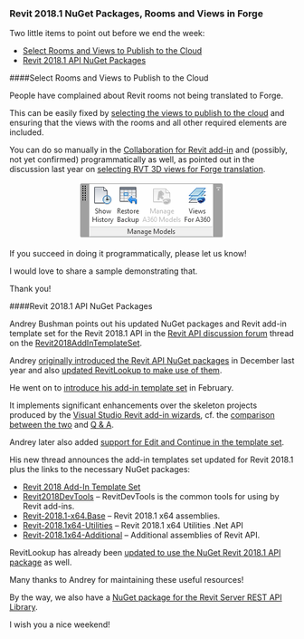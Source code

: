 <head>
<meta http-equiv="Content-Type" content="text/html; charset=utf-8">
<link rel="stylesheet" type="text/css" href="bc.css">
<!--
<script src="run_prettify.js" type="text/javascript"></script>
<script src="https://google-code-prettify.googlecode.com/svn/loader/run_prettify.js" type="text/javascript"></script>
-->
<script src="https://cdn.rawgit.com/google/code-prettify/master/loader/run_prettify.js" type="text/javascript"></script>
</head>

<!---

- [Select Views to Publish to the Cloud](https://knowledge.autodesk.com/support/revit-products/learn-explore/caas/CloudHelp/cloudhelp/2016/ENU/Revit-CAR/files/GUID-09FBF9E2-6ECF-447D-8FA8-12AB16495BC3-htm.html)
  Collaboration for Revit
  Flora Gu commented on  Customer Incident DERI-4007 [[get properties] Revit Rooms not extract, unless visible on a view]
  According to the Revit extractor team, customers need to select views to publish to cloud explictly. But looks like most of the users are not aware of that. Please see this instruction document: https://knowledge.autodesk.com/support/revit-products/learn-explore/caas/CloudHelp/cloudhelp/2016/ENU/Revit-CAR/files/GUID-09FBF9E2-6ECF-447D-8FA8-12AB16495BC3-htm.html
  If the views are not selected in the Revit model, it won't be extracted, and we have no ways to do show the data they need.
  Please make sure the customers select the views with the rooms or other elements they need according to the document above.

- 13323030 [Revit2018AddInTemplateSet]
  https://forums.autodesk.com/t5/revit-api-forum/revit2018addintemplateset/m-p/7331376

 #RevitAPI @AutodeskRevit #bim #dynamobim @AutodeskForge #ForgeDevCon 

&ndash; ...

--->

### Revit 2018.1 NuGet Packages, Rooms and Views in Forge

Two little items to point out before we end the week:

- [Select Rooms and Views to Publish to the Cloud](#2)
- [Revit 2018.1 API NuGet Packages](#3)

####<a name="2"></a>Select Rooms and Views to Publish to the Cloud

People have complained about Revit rooms not being translated to Forge.

This can be easily fixed
by [selecting the views to publish to the cloud](https://knowledge.autodesk.com/support/revit-products/learn-explore/caas/CloudHelp/cloudhelp/2016/ENU/Revit-CAR/files/GUID-09FBF9E2-6ECF-447D-8FA8-12AB16495BC3-htm.html) and
ensuring that the views with the rooms and all other required elements are included.

You can do so manually in
the [Collaboration for Revit add-in](http://help.autodesk.com/view/RVT/2017/ENU/?guid=GUID-95DA7950-294A-442F-B82A-218E45D79C66) and
(possibly, not yet confirmed) programmatically as well, as pointed out in the discussion last year
on [selecting RVT 3D views for Forge translation](http://thebuildingcoder.typepad.com/blog/2016/07/selecting-views-for-forge-translation.html).

<center>
<img src="img/c4r_views_for_a360.png" alt="C4R Views for Forge" width="259"/>
</center>

If you succeed in doing it programmatically, please let us know!

I would love to share a sample demonstrating that.

Thank you!


####<a name="3"></a>Revit 2018.1 API NuGet Packages

Andrey Bushman points out his updated NuGet packages and Revit add-in template set for the Revit 2018.1 API in 
the [Revit API discussion forum](http://forums.autodesk.com/t5/revit-api-forum/bd-p/160) thread on 
the [Revit2018AddInTemplateSet](https://forums.autodesk.com/t5/revit-api-forum/revit2018addintemplateset/m-p/7331376).

Andrey [originally introduced the Revit API NuGet packages](http://thebuildingcoder.typepad.com/blog/2016/12/nuget-revit-api-package.html) in December last year and
also [updated RevitLookup to make use of them](http://thebuildingcoder.typepad.com/blog/2016/12/nuget-revit-api-package.html#3).

He went on to [introduce his add-in template set](http://thebuildingcoder.typepad.com/blog/2017/02/new-visual-studio-2015-templates-for-revit-add-ins.html) in
February.

It implements significant enhancements over the skeleton projects produced by
the [Visual Studio Revit add-in wizards](http://thebuildingcoder.typepad.com/blog/about-the-author.html#5.20), cf.
the [comparison between the two](http://thebuildingcoder.typepad.com/blog/2017/02/new-visual-studio-2015-templates-for-revit-add-ins.html#3)
and [Q &amp; A](http://thebuildingcoder.typepad.com/blog/2017/02/new-visual-studio-2015-templates-for-revit-add-ins.html#4).

Andrey later also added [support for Edit and Continue in the template set](http://thebuildingcoder.typepad.com/blog/2017/02/add-in-templates-supporting-edit-and-continue.html).

His new thread announces the add-in templates set updated for Revit 2018.1 plus the links to the necessary NuGet packages:

- [Revit 2018 Add-In Template Set](https://github.com/Andrey-Bushman/Revit2018AddInTemplateSet)
- [Revit2018DevTools](https://www.nuget.org/packages/Revit2018DevTools) &ndash; RevitDevTools is the common tools for using by Revit add-ins.
- [Revit-2018.1-x64.Base](https://www.nuget.org/packages/Revit-2018.1-x64.Base) &ndash; Revit 2018.1 x64 assemblies.
- [Revit-2018.1x64-Utilities](https://www.nuget.org/packages/Revit-2018.1x64-Utilities) &ndash; Revit 2018.1 x64 Utilities .Net API
- [Revit-2018.1x64-Additional](https://www.nuget.org/packages/Revit-2018.1x64-Additional) &ndash; Additional assemblies of Revit API.

RevitLookup has already
been [updated to use the NuGet Revit 2018.1 API package](http://thebuildingcoder.typepad.com/blog/2017/08/edge-loop-point-reference-plane-and-column-line.html#2) as well.

Many thanks to Andrey for maintaining these useful resources!

By the way, we also have
a [NuGet package for the Revit Server REST API Library](http://thebuildingcoder.typepad.com/blog/2017/02/revitserverapilib-truss-members-and-layers.html#2).

I wish you a nice weekend!
